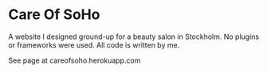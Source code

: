 # Care Of SoHo

A website I designed ground-up for a beauty salon in Stockholm. No plugins or frameworks were used. All code is written by me.

See page at careofsoho.herokuapp.com
